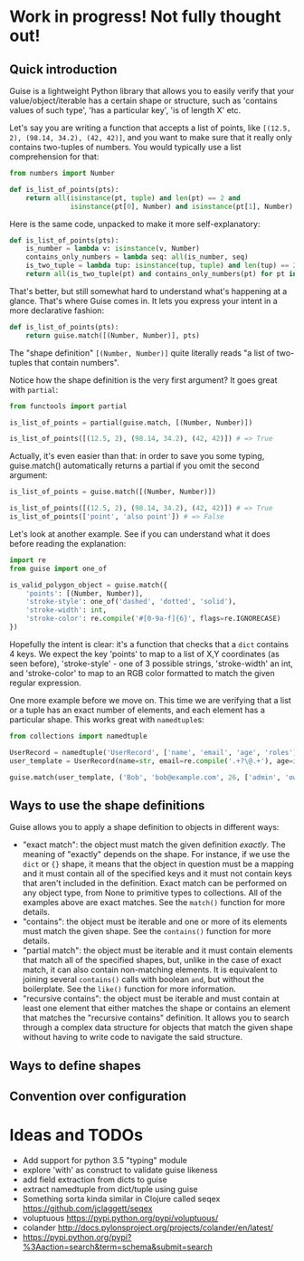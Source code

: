 # Work in progress! Not fully thought out!

## Quick introduction

Guise is a lightweight Python library that allows you to easily verify that your value/object/iterable has a certain shape or structure, such as 'contains values of such type', 'has a particular key', 'is of length X' etc.

Let's say you are writing a function that accepts a list of points, like `[(12.5, 2), (98.14, 34.2), (42, 42)]`, and you want to make sure that it really only contains two-tuples of numbers. You would typically use a list comprehension for that:
```python
from numbers import Number

def is_list_of_points(pts):
    return all(isinstance(pt, tuple) and len(pt) == 2 and
               isinstance(pt[0], Number) and isinstance(pt[1], Number) for pt in pts)
```

Here is the same code, unpacked to make it more self-explanatory:
```python
def is_list_of_points(pts):
    is_number = lambda v: isinstance(v, Number)
    contains_only_numbers = lambda seq: all(is_number, seq)
    is_two_tuple = lambda tup: isinstance(tup, tuple) and len(tup) == 2
    return all(is_two_tuple(pt) and contains_only_numbers(pt) for pt in pts)
```

That's better, but still somewhat hard to understand what's happening at a glance. That's where Guise comes in. It lets you express your intent in a more declarative fashion:
```python
def is_list_of_points(pts):
    return guise.match([(Number, Number)], pts)
```

The "shape definition" `[(Number, Number)]` quite literally reads "a list of two-tuples that contain numbers".

Notice how the shape definition is the very first argument? It goes great with `partial`:
```python
from functools import partial

is_list_of_points = partial(guise.match, [(Number, Number)])

is_list_of_points([(12.5, 2), (98.14, 34.2), (42, 42)]) # => True
```

Actually, it's even easier than that: in order to save you some typing, guise.match() automatically returns a partial if you omit the second argument:
```python
is_list_of_points = guise.match([(Number, Number)])

is_list_of_points([(12.5, 2), (98.14, 34.2), (42, 42)]) # => True
is_list_of_points(['point', 'also point']) # => False
```

Let's look at another example. See if you can understand what it does before reading the explanation:
```python
import re
from guise import one_of

is_valid_polygon_object = guise.match({
    'points': [(Number, Number)],
    'stroke-style': one_of('dashed', 'dotted', 'solid'),
    'stroke-width': int,
    'stroke-color': re.compile('#[0-9a-f]{6}', flags=re.IGNORECASE)
})
```

Hopefully the intent is clear: it's a function that checks that a `dict` contains 4 keys. We expect the key 'points' to map to a list of X,Y coordinates (as seen before), 'stroke-style' - one of 3 possible strings, 'stroke-width' an int, and 'stroke-color' to map to an RGB color formatted to match the given regular expression.

One more example before we move on. This time we are verifying that a list or a tuple has an exact number of elements, and each element has a particular shape. This works great with `namedtuple`s:
```python
from collections import namedtuple

UserRecord = namedtuple('UserRecord', ['name', 'email', 'age', 'roles'])
user_template = UserRecord(name=str, email=re.compile('.+?\@.+'), age=int, roles=[str])

guise.match(user_template, ('Bob', 'bob@example.com', 26, ['admin', 'owner'])) # => True
```

## Ways to use the shape definitions

Guise allows you to apply a shape definition to objects in different ways:
- "exact match": the object must match the given definition *exactly*. The meaning of "exactly" depends on the shape. For instance, if we use the `dict` or `{}` shape, it means that the object in question must be a mapping and it must contain all of the specified keys and it must not contain keys that aren't included in the definition. Exact match can be performed on any object type, from None to primitive types to collections. All of the examples above are exact matches. See the `match()` function for more details.
- "contains": the object must be iterable and one or more of its elements must match the given shape. See the `contains()` function for more details.
- "partial match": the object must be iterable and it must contain elements that match all of the specified shapes, but, unlike in the case of exact match, it can also contain non-matching elements. It is equivalent to joining several `contains()` calls with boolean `and`, but without the boilerplate. See the `like()` function for more information.
- "recursive contains": the object must be iterable and must contain at least one element that either matches the shape or contains an element that matches the "recursive contains" definition. It allows you to search through a complex data structure for objects that match the given shape without having to write code to navigate the said structure.

## Ways to define shapes


## Convention over configuration


# Ideas and TODOs
- Add support for python 3.5 "typing" module
- explore 'with' as construct to validate guise likeness
- add field extraction from dicts to guise
- extract namedtuple from dict/tuple using guise
- Something sorta kinda similar in Clojure called seqex https://github.com/jclaggett/seqex
- voluptuous https://pypi.python.org/pypi/voluptuous/
- colander http://docs.pylonsproject.org/projects/colander/en/latest/
- https://pypi.python.org/pypi?%3Aaction=search&term=schema&submit=search
